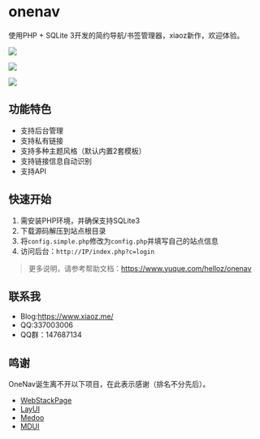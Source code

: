 # onenav
使用PHP + SQLite 3开发的简约导航/书签管理器，xiaoz新作，欢迎体验。

![](https://i.bmp.ovh/imgs/2020/12/40f222b7da7a89c9.png)



![](https://i.bmp.ovh/imgs/2020/12/7a1eee25c16d2d81.png)



![](https://i.bmp.ovh/imgs/2020/12/abba0af566f3c16a.png)



## 功能特色

* 支持后台管理
* 支持私有链接
* 支持多种主题风格（默认内置2套模板）
* 支持链接信息自动识别
* 支持API

## 快速开始

1. 需安装PHP环境，并确保支持SQLite3
2. 下载源码解压到站点根目录
3. 将`config.simple.php`修改为`config.php`并填写自己的站点信息
5. 访问后台：`http://IP/index.php?c=login`

> 更多说明，请参考帮助文档：https://www.yuque.com/helloz/onenav

## 联系我

* Blog:https://www.xiaoz.me/
* QQ:337003006
* QQ群：147687134

## 鸣谢

OneNav诞生离不开以下项目，在此表示感谢（排名不分先后）。

* [WebStackPage](https://github.com/WebStackPage/WebStackPage.github.io)
* [LayUI](https://github.com/sentsin/layui)
* [Medoo](https://github.com/catfan/Medoo)
* [MDUI](https://github.com/zdhxiong/mdui)